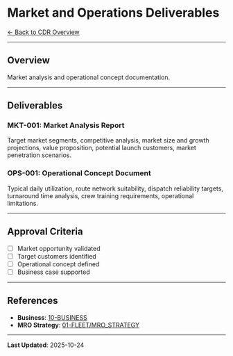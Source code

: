 # Market and Operations Deliverables

[← Back to CDR Overview](../README.md)

---

## Overview

Market analysis and operational concept documentation.

---

## Deliverables

### MKT-001: Market Analysis Report
Target market segments, competitive analysis, market size and growth projections, value proposition, potential launch customers, market penetration scenarios.

### OPS-001: Operational Concept Document
Typical daily utilization, route network suitability, dispatch reliability targets, turnaround time analysis, crew training requirements, operational limitations.

---

## Approval Criteria

- [ ] Market opportunity validated
- [ ] Target customers identified
- [ ] Operational concept defined
- [ ] Business case supported

---

## References

- **Business**: [10-BUSINESS](../../../../../../../10-BUSINESS/)
- **MRO Strategy**: [01-FLEET/MRO_STRATEGY](../../../../../../../01-FLEET/MRO_STRATEGY/)

---

**Last Updated**: 2025-10-24
